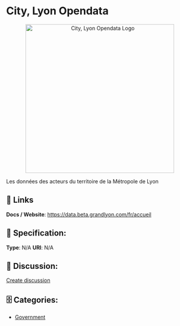 # City, Lyon Opendata
<p align="center">
    <img width="400" src="https://raw.githubusercontent.com/apis-list/apis-list/main/apis/city-lyon-opendata/logo_256x256.png" alt="City, Lyon Opendata Logo"/>
</p>

Les données des acteurs du territoire de la Métropole de Lyon

##  🔗 Links
**Docs / Website**: https://data.beta.grandlyon.com/fr/accueil

## 🧬 Specification:
**Type**: N/A
**URI**: N/A

## 💬 Discussion:
[Create discussion](https://github.com/apis-list/apis-list/discussions/new)

## 🗄️ Categories:
- [Government](https://github.com/apis-list/apis-list#government)



